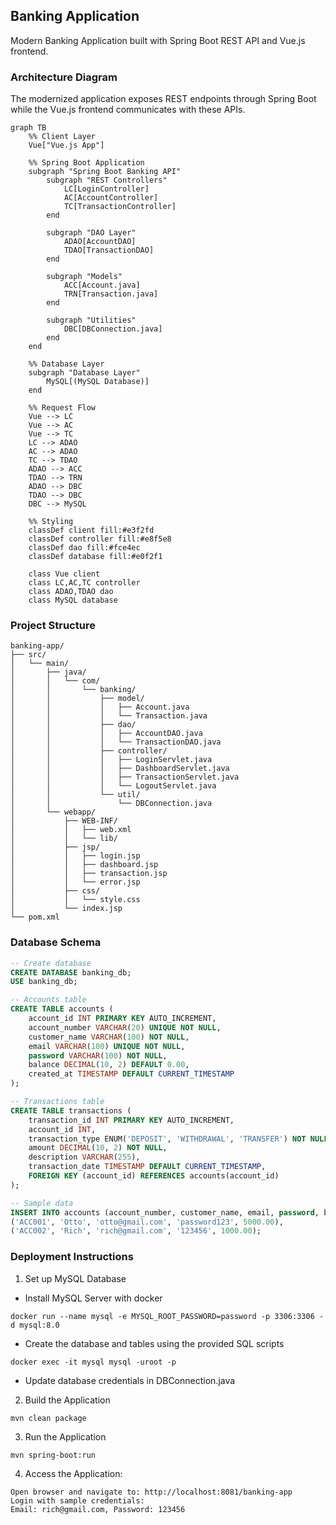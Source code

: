 ##  Banking Application

Modern Banking Application built with Spring Boot REST API and Vue.js frontend.

### Architecture Diagram
The modernized application exposes REST endpoints through Spring Boot while the Vue.js frontend communicates with these APIs.

```mermaid
graph TB
    %% Client Layer
    Vue["Vue.js App"]

    %% Spring Boot Application
    subgraph "Spring Boot Banking API"
        subgraph "REST Controllers"
            LC[LoginController]
            AC[AccountController]
            TC[TransactionController]
        end

        subgraph "DAO Layer"
            ADAO[AccountDAO]
            TDAO[TransactionDAO]
        end

        subgraph "Models"
            ACC[Account.java]
            TRN[Transaction.java]
        end

        subgraph "Utilities"
            DBC[DBConnection.java]
        end
    end

    %% Database Layer
    subgraph "Database Layer"
        MySQL[(MySQL Database)]
    end

    %% Request Flow
    Vue --> LC
    Vue --> AC
    Vue --> TC
    LC --> ADAO
    AC --> ADAO
    TC --> TDAO
    ADAO --> ACC
    TDAO --> TRN
    ADAO --> DBC
    TDAO --> DBC
    DBC --> MySQL

    %% Styling
    classDef client fill:#e3f2fd
    classDef controller fill:#e8f5e8
    classDef dao fill:#fce4ec
    classDef database fill:#e0f2f1

    class Vue client
    class LC,AC,TC controller
    class ADAO,TDAO dao
    class MySQL database
```

### Project Structure
```
banking-app/
├── src/
│   └── main/
│       ├── java/
│       │   └── com/
│       │       └── banking/
│       │           ├── model/
│       │           │   ├── Account.java
│       │           │   └── Transaction.java
│       │           ├── dao/
│       │           │   ├── AccountDAO.java
│       │           │   └── TransactionDAO.java
│       │           ├── controller/
│       │           │   ├── LoginServlet.java
│       │           │   ├── DashboardServlet.java
│       │           │   ├── TransactionServlet.java
│       │           │   └── LogoutServlet.java
│       │           └── util/
│       │               └── DBConnection.java
│       └── webapp/
│           ├── WEB-INF/
│           │   ├── web.xml
│           │   └── lib/
│           ├── jsp/
│           │   ├── login.jsp
│           │   ├── dashboard.jsp
│           │   ├── transaction.jsp
│           │   └── error.jsp
│           ├── css/
│           │   └── style.css
│           └── index.jsp
└── pom.xml
```

### Database Schema

```sql
-- Create database
CREATE DATABASE banking_db;
USE banking_db;

-- Accounts table
CREATE TABLE accounts (
    account_id INT PRIMARY KEY AUTO_INCREMENT,
    account_number VARCHAR(20) UNIQUE NOT NULL,
    customer_name VARCHAR(100) NOT NULL,
    email VARCHAR(100) UNIQUE NOT NULL,
    password VARCHAR(100) NOT NULL,
    balance DECIMAL(10, 2) DEFAULT 0.00,
    created_at TIMESTAMP DEFAULT CURRENT_TIMESTAMP
);

-- Transactions table
CREATE TABLE transactions (
    transaction_id INT PRIMARY KEY AUTO_INCREMENT,
    account_id INT,
    transaction_type ENUM('DEPOSIT', 'WITHDRAWAL', 'TRANSFER') NOT NULL,
    amount DECIMAL(10, 2) NOT NULL,
    description VARCHAR(255),
    transaction_date TIMESTAMP DEFAULT CURRENT_TIMESTAMP,
    FOREIGN KEY (account_id) REFERENCES accounts(account_id)
);

-- Sample data
INSERT INTO accounts (account_number, customer_name, email, password, balance) VALUES
('ACC001', 'Otto', 'otto@gmail.com', 'password123', 5000.00),
('ACC002', 'Rich', 'rich@gmail.com', '123456', 1000.00);
```

### Deployment Instructions
1. Set up MySQL Database
- Install MySQL Server with docker
```
docker run --name mysql -e MYSQL_ROOT_PASSWORD=password -p 3306:3306 -d mysql:8.0
```

- Create the database and tables using the provided SQL scripts
```
docker exec -it mysql mysql -uroot -p
```

- Update database credentials in DBConnection.java

2. Build the Application
```
mvn clean package
```

3. Run the Application
```
mvn spring-boot:run
```

4. Access the Application:
```
Open browser and navigate to: http://localhost:8081/banking-app
Login with sample credentials:
Email: rich@gmail.com, Password: 123456
```


